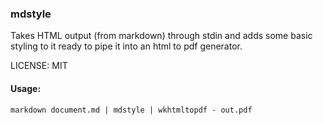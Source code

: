 ### mdstyle

Takes HTML output (from markdown) through stdin and adds some basic styling
to it ready to pipe it into an html to pdf generator.

LICENSE:
MIT

#### Usage:

    markdown document.md | mdstyle | wkhtmltopdf - out.pdf



